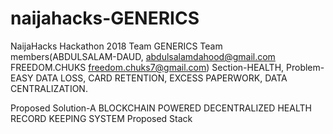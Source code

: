 # naijahacks-GENERICS
NaijaHacks Hackathon 2018
Team GENERICS
Team members(ABDULSALAM-DAUD, abdulsalamdahood@gmail.com FREEDOM.CHUKS freedom.chuks7@gmail.com)
Section-HEALTH,
Problem-EASY DATA LOSS,
CARD RETENTION,
EXCESS PAPERWORK,
DATA CENTRALIZATION.


Proposed Solution-A BLOCKCHAIN POWERED DECENTRALIZED HEALTH RECORD KEEPING SYSTEM
Proposed Stack 
